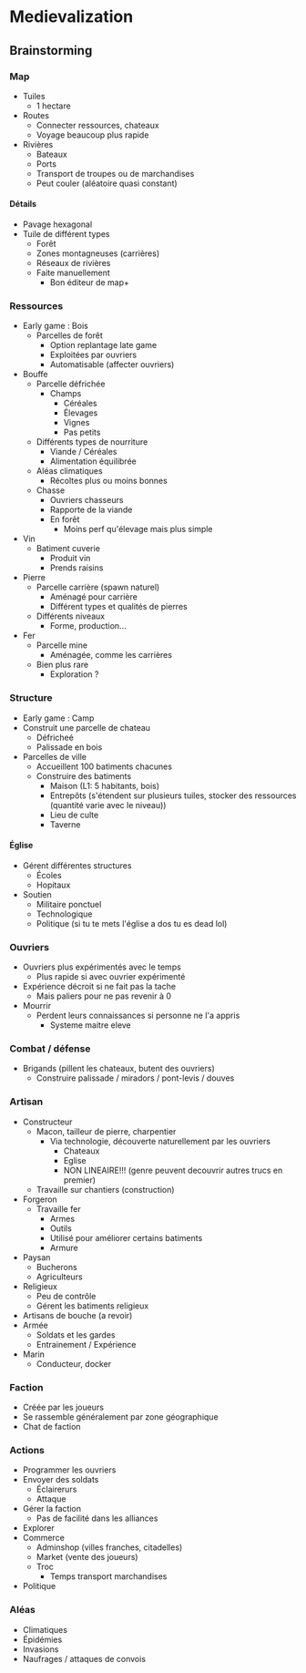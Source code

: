 # Medievalization

## Brainstorming

### Map

- Tuiles
	+ 1 hectare
- Routes
	+ Connecter ressources, chateaux
	+ Voyage beaucoup plus rapide
- Rivières
	+ Bateaux
	+ Ports
	+ Transport de troupes ou de marchandises
	+ Peut couler (aléatoire quasi constant)
	
#### Détails

- Pavage hexagonal
- Tuile de différent types
	+ Forêt
	+ Zones montagneuses (carrières)
	+ Réseaux de rivières
	+ Faite manuellement
		* Bon éditeur de map+

### Ressources

- Early game : Bois
	+ Parcelles de forêt
		* Option replantage late game
		* Exploitées par ouvriers
		* Automatisable (affecter ouvriers)
- Bouffe
	+ Parcelle défrichée
		* Champs
			- Céréales
			- Élevages
			- Vignes
			- Pas petits
	+ Différents types de nourriture
		* Viande / Céréales
		* Alimentation équilibrée
	+ Aléas climatiques
		* Récoltes plus ou moins bonnes
	+ Chasse
		* Ouvriers chasseurs
		* Rapporte de la viande
		* En forêt
			- Moins perf qu'élevage mais plus simple
- Vin
	+ Batiment cuverie
		* Produit vin
		* Prends raisins
- Pierre
	+ Parcelle carrière (spawn naturel)
		* Aménagé pour carrière
		* Différent types et qualités de pierres
	+ Différents niveaux
		* Forme, production...
- Fer
	+ Parcelle mine
		* Aménagée, comme les carrières
	+ Bien plus rare
		* Exploration ?

### Structure

- Early game : Camp
- Construit une parcelle de chateau
	+ Défricheé
	+ Palissade en bois
- Parcelles de ville
	+ Accueillent 100 batiments chacunes
	+ Construire des batiments
		* Maison (L1: 5 habitants, bois)
		* Entrepôts (s'étendent sur plusieurs tuiles, stocker des ressources (quantité varie avec le niveau))
		* Lieu de culte
		* Taverne

#### Église

- Gérent différentes structures
	+ Écoles
	+ Hopitaux
- Soutien
	+ Militaire ponctuel
	+ Technologique
	+ Politique (si tu te mets l'église a dos tu es dead lol)

### Ouvriers

- Ouvriers plus expérimentés avec le temps
	+ Plus rapide si avec ouvrier expérimenté
- Expérience décroit si ne fait pas la tache
	+ Mais paliers pour ne pas revenir à 0
- Mourrir
	+ Perdent leurs connaissances si personne ne l'a appris
		* Systeme maitre eleve
	
### Combat / défense

- Brigands (pillent les chateaux, butent des ouvriers)
	+ Construire palissade / miradors / pont-levis / douves

### Artisan

- Constructeur
	+ Macon, tailleur de pierre, charpentier
		* Via technologie, découverte naturellement par les ouvriers
			- Chateaux
			- Eglise
			- NON LINEAIRE!!! (genre peuvent decouvrir autres trucs en premier)
	+ Travaille sur chantiers (construction)
- Forgeron
	+ Travaille fer
		* Armes
		* Outils
		* Utilisé pour améliorer certains batiments
		* Armure
- Paysan
	+ Bucherons
	+ Agriculteurs
- Religieux
	+ Peu de contrôle
	+ Gérent les batiments religieux
- Artisans de bouche (a revoir)
- Armée
	+ Soldats et les gardes
	+ Entrainement / Expérience
- Marin
	+ Conducteur, docker

### Faction

- Créée par les joueurs
- Se rassemble généralement par zone géographique
- Chat de faction

### Actions

- Programmer les ouvriers
- Envoyer des soldats
	+ Éclairerurs
	+ Attaque
- Gérer la faction
	+ Pas de facilité dans les alliances
- Explorer
- Commerce
	+ Adminshop (villes franches, citadelles)
	+ Market (vente des joueurs)
	+ Troc
		* Temps transport marchandises
- Politique

### Aléas

- Climatiques
- Épidémies
- Invasions
- Naufrages / attaques de convois